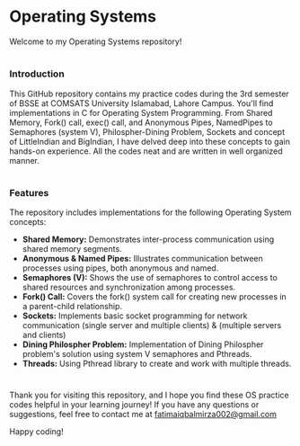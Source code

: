 
# Operating Systems
Welcome to my Operating Systems repository!
 
 # <h3>Introduction</h3>
This GitHub repository contains my practice codes during the 3rd semester of BSSE at COMSATS University Islamabad, Lahore Campus. You'll find implementations in C for Operating System Programming.
From Shared Memory, Fork() call, exec() call, and Anonymous Pipes, NamedPipes to Semaphores (system V), Philospher-Dining Problem, Sockets and concept of LittleIndian and BigIndian, I have delved deep into these concepts to gain hands-on experience.
All the codes neat and are written in well organized manner.

# <h3>Features</h3>
The repository includes implementations for the following Operating System concepts:

- **Shared Memory:** Demonstrates inter-process communication using shared memory segments.
- **Anonymous & Named Pipes:** Illustrates communication between processes using pipes, both anonymous and named.
- **Semaphores (V):** Shows the use of semaphores to control access to shared resources and synchronization among processes.
- **Fork() Call:** Covers the fork() system call for creating new processes in a parent-child relationship.
- **Sockets:** Implements basic socket programming for network communication (single server and multiple clients) & (multiple servers and clients)
- **Dining Philospher Problem:** Implementation of Dining Philospher problem's solution using system V semaphores and Pthreads.
- **Threads:** Using Pthread library to create and work with multiple threads.

# 
Thank you for visiting this repository, and I hope you find these OS practice codes helpful in your learning journey! If you have any questions or suggestions, 
feel free to contact me at fatimaiqbalmirza002@gmail.com

Happy coding!
